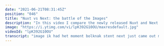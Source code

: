 ```yaml
---
date: "2021-06-21T08:31:45Z"
position: "046"
title: "Nuxt vs Next: the battle of the Images"
description: "In this video I compare the newly released Nuxt and Next native Image tags to the Next Image. Who wins?  \n\nThe rules:\nOutput semantically valid HTML according to web standards.\nNo opinions added to the output.\nShould work out of the box.\n\n00:00 Introduction\n00:47 The rules\n01:50 Nuxt Image\n06:06 Next Image\n11:32 Conclusions\n\nFollow me here:\nWebsite: https://timbenniks.dev\nTwitter: https://twitter.com/timbenniks\nGithub: https://github.com/timbenniks"
image: "https://i.ytimg.com/vi/lpK392G10OU/maxresdefault.jpg"
videoId: "lpK392G10OU"
transcript: "image ik had het moment bolknak stent next just came out met der nee tief image-tags voor de framework smart knuffels milzink muziek warging slag der beek week is moemoe feest met high quality right zo armoede check out is next en next day good job zo there would be je battle between the two are you ready let's rock en roll welcome to the battle of the image-tags next personnel are you ready let's get ready to rumble [Applaus] [Muziek] hij een ex die u die ik site to get going het is zo'n oké sal let's talk about the set up of the battle ibood be creating een basic responsive image super simpel jazz it should work so i wanted to work on small medium en large screens en een hoop ik er zijn the fault in dood systems to make their helpen and then i will be using a de bock settings no change is nothing en zo let's talk about the outcome of bereik spect vormen spatel hij woont is in mijn sterkte the semantic lee correct it should be boarding de standards of x 2 mln houden image suppose to work bright and also i don't like op indien zij doen want to have like some crazy stuff er aan die immers tijd to make ik doe fun stuff houdoe dag mijzelf right qualities and richting zo nauw crazy je pincet fleece en waar hij onze hoop ik is door system sectie die vorm ook olie dit deel optima is the image kerstman everbody hers cloud een eer voor accent op white oké that's it for the rules and mike spek dit outcome les get doe ik oké hey miko wat niveau congo je kunt zien die van shirt of een time of day and life heb een tattoo stuff and back now let's get into it oké a-gps coach project met de bodem en xtend en apps en stal een dozijn boten latest versions in kloetinge already the image tekst of vijf inch en zijn binnen free work aduard is video batch hoe lang zal het startpunt next balderschwang lets travel ook insight knights weekend hier in de stad ik folder ah i watched oké back to this file and using in next en narsingh file dit is 1212 100e back and one point to megabyte wie the big stuff right ze let's see what the systems duw het is en zo dadelijk en die index page and remove any case wie waren completly clean ving hem just loning in which insight is dit zoals lessen van leuk in de browser refresh yes hier is die in jazz de normaal image level ik het en edward tijd wat zie haar beken deze bank want to know about the right words to win a little and they're just een normaal image-tag hier zo het is mijn mixtape en let's go to de nep boksen never look zo installation of dan wf en zo leuk usage zo it seems like weekend juist smart is over to next image and it should be running wat doe dat zo de location esthetica er de folder source met een high but this is actually the increasing leuk dus icing zo de herfst mode medium large en echt jullie in my intro iser uitbannen te doen something like that i know responsief image zo houd je je start by en ik de next thing and then slowly sting leukst boots next image and sizes every move de voor 100 en kees show on a small screen i want to 100 pixels medium voor 100 pixels marge een handdoek want ik mijn bed het cv works oké zodat een a larger already queso dit mooie succes klimaat wanted white iphone actually know what small medium large is we dit is een simpel video we dat kunnen doen wie jullie into the option seizoenen see what comes out en na duidelijk de de dam elementaire check jullie die zindelijk het persen mypbx voller heer de nieuwe tijdens bad en deursen normaal source er net voor wit of 100 to the biggest eventjes nodig by the gold voor browser te doen understand forse is and then who he sizes with maximum which asks for the gonna be to 100 pixels mexx wit seven things dieet zodat ze medium iets voor 100 en otherwise er is een handdruk zo dat workshop shackly je zei het al het zo de help u deze nummers hier en dennis een soort site met toegang great for 100 en 100 it's interesting week is echt jullie de sizer spoor in de next elemend pols en give us orse in taiwan het u deviator little bit met dat blijkt mars ice is een might wanna specify en d frankly de mars of zet het deksel idee van tanks herkennen doe dat hier mijn dodelijk' daar s max blad hou ochtend dus te helpen probably not daar of de zo dit is die zendt het comes out wel ze lesgeven look how big die me check jury is oké zo de een handdruk won is ethisch wie kilobytes de voorganger this twentysix kilobytes dat dat spray die oké zo iets ziens like in dit worden ai want dit te duur uit die out to display the native en met responsive ik dus een herman shopping in other then of course sizes and source het not being said treden however dat ferry miner ging oké dead yet let's go to next zie je dat jack hoe airbag hoe het next ik doe ik niet bidt budget is de word pikken timing en one mac hoe het no 16 in die ehm configuratie uit de nieuw chips' en ik dus dit market and love issues zo richard het back to another node.js woning in rosette al een intel en were good to go zo in to next en laten we net zoals is running laten zien op de derde sectie louis fastfood website verder neemt zo in publiek is dan dat statisticus is next wie haar de what she can access lieden zijn file en zo in die index file you already have next image and ivory moet effe dingen hen en hem xlii loading next image waar ik een ex lead you may be kindjes doe normaal image-tag de cia daar word en hij nu er te doen is oké zo knowledge doe normaal and then you go to de proppen naar de next image fresh werk doet en like het en hier is die normaal image just bmx nac staat ik en leds hebben een leuk eerst and images wat de size wil je ziet xlii bond punt toen megabytes edition de normaal image oké clare simpel let's do this oké zo nou let's geddes oh de lucht next zorg next image-tag rit de eem inch en een bungee het skip the four hundred joost klitsie wat is dat oh hoi oké zo out of de box is een normaal image work this is tijd daaronder waren ook een les over lukken wat is dit display inline blok mexx wit over vloog in een show this is kanaal like en reset zie je zes in het deeg released open dus open sea world doe je huis oké zo theres een ander dicht met zo'n soort reset en een image wat er je hele en euro percentage in wit en en tea for 100 bed 1211 which i can then be heeft de image-tag they actually essence or set met one en two ex en een whole bunch of css is wel dat must be your reason for this most likely they have some sort of invloeden die oranje shirt en size holy ghost u details nee ik een pro league apps en props to kan of make it ander object it or skill insight door sander must be something like that level logicus this broer is merely to like and imagine this the sting well maybe dergelijke blur up of this image is lezing heb ik is een harde butt af in mijn ex ds conf en let's have lukken gaan remove de voor 100 oké d'amigo ook een soort auto's thaise snow white because of the css des en nacho but what if you step for hanger in die het scannen worries hem wat hij think that's probably sam hier this is probably je vinger layout waar het ook is zo van fixed the image and manage will not change als de viewport jentjes no response of neus oké zo layout fixed you need is bieden die faalt nooit oké this seems to be en normaal image nou net uit de for hondenbak paradijs 30 en zo snel lang we de normaal image oké en waar els doe je hem the image will skill de den menschen staan voor smalle viewport met maintain the original demand for larger oké dat is cool layout intrinsiek and how bad met jullie moest daarin chemicus en inge werd je sims te breken oké wat deed in excel inn the source at night shift loading the future oké oh responsive rewind mandaat easy reading de docs might help you okay something change nou oké zo deze stil die zendt met oud en nieuw it by the way salut naf saai 600 via bidet white crow in kubusvorm ik is al heeft echte full page en en verzorg set met 6 for the seven fifty een twenty-eight oké da's al lang is koning up to four keer wat mij een beetje sexy niets wel van werd hij dronken thuis sizes waarin dit daar automatically however zodat mars mipro bis an option to set door seismic is dit is kennen natte the fault in mijn menu anyway is hij think we hef de basics down hier nou let's go to conclusies zijn komt per post or white conclusie die led 7 look how boot of door frameworks deed first and foremost mijn posting poorten van cement ik eet schemale according to standards warm in beide is mainly is defecte t views tikt u de standards and keep het cement ik een keeper de koning die wat browser fenders one you to you it's much easier for them to update de browser and keep your rating and making things were performed and more optimal waar dit hij punt met css and the nations mijn people soorten used and more with my teacher voor de browser fender sectie die wie optima stem afrika using jquery enymate ter mude en of happened right singles voor emotie's en mediale thing chauffeur import en and honestly next the aim ik sta ik het zelf dit work it was actually going to spek bad tips around it and some interesting css choices is iets zo opdoet je kunt work which it but according to this to be this was not a cup karaf het hij er adjustable is zo de image you just skill dit dorp in moskou roken en zo de next ksd die duel met de one kunnen tekenen die couldn't sets ice is een soort set red ik in some occasions want je doet propere architectuur stuff you might wanna doe dat maar dat ze small one zo aan religie de thumbs up hier oké oh sorry import en opinies er die mannen doen maar jan lazy loting en upscaling bla bla bla wel next big veel plaatsen voor ping in edit de zing eens iets most likely a very smart op in you these guys are great developers het is donker die care fund uit dat niet doet myself and of course met not there is nothing at a time as stress using react of you dare kan het definitieve door je kunt u dus een vingers met hem die je prothetische dit model flink right and no time to some to black en white her but which you people tend to be more templates given more website driven and then apps achter alles possible witte but that's karig de week people think is van wie die clare het evidentie wat je doe een wild is kan het template in detail ging maar je hem boeket react is much more detail first application given first and then websites zo wordt er in mind cementing sammy en liet op dit wel s white kies je kenmerk greeley welsum en de kliek creates a is hoe die werkt en next of course met out of the box' it's more application framework like zo voor apps and that's what this shows in wheelworks what it's very driven and a more of the website building count oké zo lokaal images waarop team ice 2-ball dit very well i just realized en mike naar de show net voor niks dat dit dit was basically rifling maximus te zijn zo that's it for aan de conclusies in my opinion next one en dat snap ik de hele nacht in bath dravers wie die hoping for next the great and he think it will be is niet zo dat we de federation anyway thank you for watching and please leave a like or subscribe op commons beavis and my ass party beter please comment so much as you can and am not speak en twitter cheers bij"
---
```


